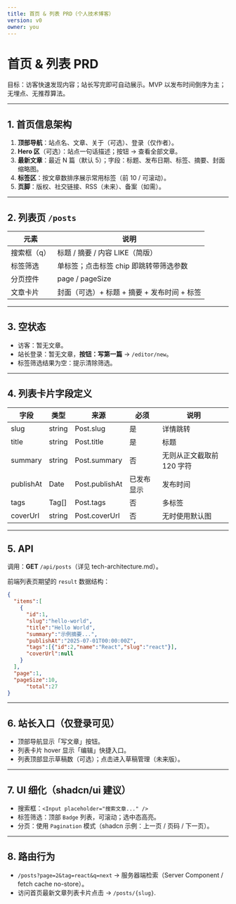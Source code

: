 ```yaml
---
title: 首页 & 列表 PRD（个人技术博客）
version: v0
owner: you
---
```


# 首页 & 列表 PRD

目标：访客快速发现内容；站长写完即可自动展示。MVP 以发布时间倒序为主；无埋点、无推荐算法。

---

## 1. 首页信息架构
1. **顶部导航**：站点名、文章、关于（可选）、登录（仅作者）。
2. **Hero 区**（可选）：站点一句话描述；按钮 → 查看全部文章。
3. **最新文章**：最近 N 篇（默认 5）；字段：标题、发布日期、标签、摘要、封面缩略图。
4. **标签区**：按文章数排序展示常用标签（前 10 / 可滚动）。
5. **页脚**：版权、社交链接、RSS（未来）、备案（如需）。

---

## 2. 列表页 `/posts`
| 元素 | 说明 |
| --- | --- |
| 搜索框（q） | 标题 / 摘要 / 内容 LIKE（简版） |
| 标签筛选 | 单标签；点击标签 chip 即跳转带筛选参数 |
| 分页控件 | page / pageSize |
| 文章卡片 | 封面（可选）+ 标题 + 摘要 + 发布时间 + 标签 |

---

## 3. 空状态
- 访客：暂无文章。
- 站长登录：暂无文章，**按钮：写第一篇** → `/editor/new`。
- 标签筛选结果为空：提示清除筛选。

---

## 4. 列表卡片字段定义
| 字段 | 类型 | 来源 | 必须 | 说明 |
| --- | --- | --- | --- | --- |
| slug | string | Post.slug | 是 | 详情跳转 |
| title | string | Post.title | 是 | 标题 |
| summary | string | Post.summary | 否 | 无则从正文截取前 120 字符 |
| publishAt | Date | Post.publishAt | 已发布显示 | 发布时间 |
| tags | Tag[] | Post.tags | 否 | 多标签 |
| coverUrl | string | Post.coverUrl | 否 | 无时使用默认图 |

---

## 5. API
调用：**GET** `/api/posts`（详见 tech-architecture.md）。

前端列表页期望的 `result` 数据结构：
```json
{
  "items":[
    {
      "id":1,
      "slug":"hello-world",
      "title":"Hello World",
      "summary":"示例摘要...",
      "publishAt":"2025-07-01T00:00:00Z",
      "tags":[{"id":2,"name":"React","slug":"react"}],
      "coverUrl":null
    }
  ],
  "page":1,
  "pageSize":10,
      "total":27
}
```

---

## 6. 站长入口（仅登录可见）
- 顶部导航显示「写文章」按钮。
- 列表卡片 hover 显示「编辑」快捷入口。
- 列表顶部显示草稿数（可选）；点击进入草稿管理（未来版）。

---

## 7. UI 细化（shadcn/ui 建议）
- 搜索框：`<Input placeholder="搜索文章..." />`
- 标签筛选：顶部 `Badge` 列表，可滚动；选中态高亮。
- 分页：使用 `Pagination` 模式（shadcn 示例：上一页 / 页码 / 下一页）。

---

## 8. 路由行为
- `/posts?page=2&tag=react&q=next` → 服务器端检索（Server Component / fetch cache no-store）。
- 访问首页最新文章列表卡片点击 → `/posts/{slug}`.
